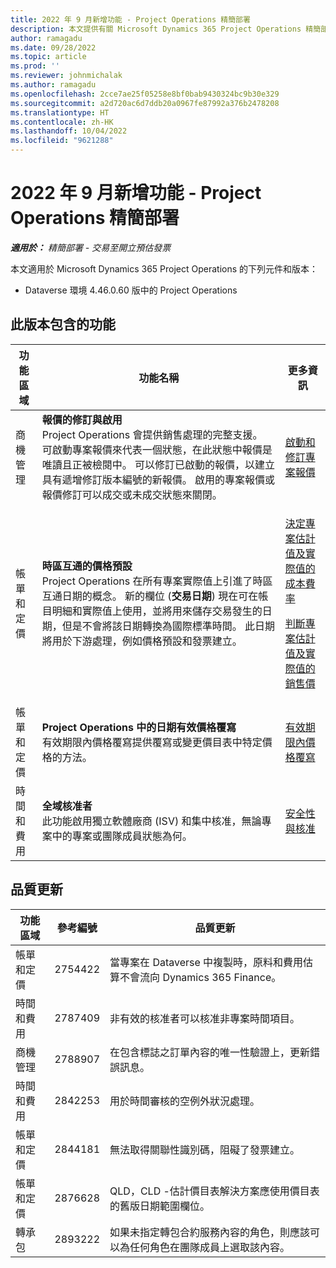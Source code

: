 ```yaml
---
title: 2022 年 9 月新增功能 - Project Operations 精簡部署
description: 本文提供有關 Microsoft Dynamics 365 Project Operations 精簡部署 2022 年 9 月發行版本中品質更新的資訊。
author: ramagadu
ms.date: 09/28/2022
ms.topic: article
ms.prod: ''
ms.reviewer: johnmichalak
ms.author: ramagadu
ms.openlocfilehash: 2cce7ae25f05258e8bf0bab9430324bc9b30e329
ms.sourcegitcommit: a2d720ac6d7ddb20a0967fe87992a376b2478208
ms.translationtype: HT
ms.contentlocale: zh-HK
ms.lasthandoff: 10/04/2022
ms.locfileid: "9621288"
---
```

# <a name="whats-new-september-2022---project-operations-lite-deployment"></a>2022 年 9 月新增功能 - Project Operations 精簡部署

_**適用於：** 精簡部署 - 交易至開立預估發票_

本文適用於 Microsoft Dynamics 365 Project Operations 的下列元件和版本：

- Dataverse 環境 4.46.0.60 版中的 Project Operations

## <a name="features-included-in-this-release"></a>此版本包含的功能

| 功能區域 | 功能名稱 | 更多資訊 |
| --- | --- | --- |
| 商機管理 | **報價的修訂與啟用**<br>Project Operations 會提供銷售處理的完整支援。 可啟動專案報價來代表一個狀態，在此狀態中報價是唯讀且正被檢閱中。 可以修訂已啟動的報價，以建立具有遞增修訂版本編號的新報價。 啟用的專案報價或報價修訂可以成交或未成交狀態來關閉。 | [啟動和修訂專案報價](/dynamics365/project-operations/sales/activation-and-revision) |
| 帳單和定價 | **時區互通的價格預設**<br>Project Operations 在所有專案實際值上引進了時區互通日期的概念。 新的欄位 (**交易日期**) 現在可在帳目明細和實際值上使用，並將用來儲存交易發生的日期，但是不會將該日期轉換為國際標準時間。 此日期將用於下游處理，例如價格預設和發票建立。 | <p>[決定專案估計值及實際值的成本費率](/dynamics365/project-operations/pro/pricing-costing/cost-price-resolution-sales)</p><p>[判斷專案估計值及實際值的銷售價](/dynamics365/project-operations/pro/pricing-costing/sales-price-resolution-sales)</p> |
| 帳單和定價 | **Project Operations 中的日期有效價格覆寫**<br>有效期限內價格覆寫提供覆寫或變更價目表中特定價格的方法。 | [有效期限內價格覆寫](/dynamics365/project-operations/pricing-costing/dateffective_price_overrides) |
| 時間和費用 | **全域核准者**<br>此功能啟用獨立軟體廠商 (ISV) 和集中核准，無論專案中的專案或團隊成員狀態為何。 | [安全性與核准](/dynamics365/project-operations/approvals/approvals-security) |

## <a name="quality-updates"></a>品質更新

| 功能區域 | 參考編號 | 品質更新 |
| --- | --- | --- |
| 帳單和定價 | 2754422 | 當專案在 Dataverse 中複製時，原料和費用估算不會流向 Dynamics 365 Finance。 |
| 時間和費用 | 2787409 | 非有效的核准者可以核准非專案時間項目。 |
| 商機管理 | 2788907 | 在包含標誌之訂單內容的唯一性驗證上，更新錯誤訊息。 |
| 時間和費用 | 2842253 | 用於時間審核的空例外狀況處理。 |
| 帳單和定價 | 2844181 | 無法取得關聯性識別碼，阻礙了發票建立。 |
| 帳單和定價 | 2876628 | QLD，CLD -估計價目表解決方案應使用價目表的舊版日期範圍欄位。 |
| 轉承包 | 2893222 | 如果未指定轉包合約服務內容的角色，則應該可以為任何角色在團隊成員上選取該內容。 |
